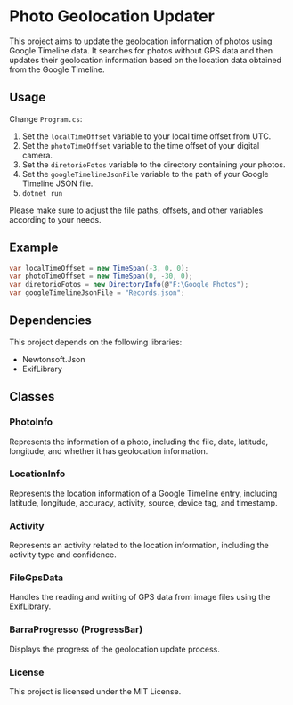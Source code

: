 # Photo Geolocation Updater

This project aims to update the geolocation information of photos using Google Timeline data. It searches for photos without GPS data and then updates their geolocation information based on the location data obtained from the Google Timeline.

## Usage
Change `Program.cs`:

1. Set the `localTimeOffset` variable to your local time offset from UTC.
2. Set the `photoTimeOffset` variable to the time offset of your digital camera.
3. Set the `diretorioFotos` variable to the directory containing your photos.
4. Set the `googleTimelineJsonFile` variable to the path of your Google Timeline JSON file.
5. `dotnet run`

Please make sure to adjust the file paths, offsets, and other variables according to your needs.

## Example

```csharp
var localTimeOffset = new TimeSpan(-3, 0, 0);
var photoTimeOffset = new TimeSpan(0, -30, 0);
var diretorioFotos = new DirectoryInfo(@"F:\Google Photos");
var googleTimelineJsonFile = "Records.json";
```
## Dependencies

This project depends on the following libraries:

* Newtonsoft.Json
* ExifLibrary

## Classes

### PhotoInfo
Represents the information of a photo, including the file, date, latitude, longitude, and whether it has geolocation information.

### LocationInfo
Represents the location information of a Google Timeline entry, including latitude, longitude, accuracy, activity, source, device tag, and timestamp.

### Activity
Represents an activity related to the location information, including the activity type and confidence.

### FileGpsData
Handles the reading and writing of GPS data from image files using the ExifLibrary.

### BarraProgresso (ProgressBar)
Displays the progress of the geolocation update process.

### License
This project is licensed under the MIT License.
